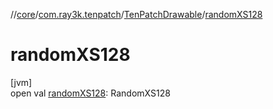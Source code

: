 //[core](../../../index.md)/[com.ray3k.tenpatch](../index.md)/[TenPatchDrawable](index.md)/[randomXS128](random-x-s128.md)

# randomXS128

[jvm]\
open val [randomXS128](random-x-s128.md): RandomXS128
